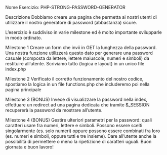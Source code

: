 Nome Esercizio: PHP-STRONG-PASSWORD-GENERATOR


Descrizione
Dobbiamo creare una pagina che permetta ai nostri utenti di utilizzare il nostro generatore di password (abbastanza) sicure.

L’esercizio è suddiviso in varie milestone ed è molto importante svilupparle in modo ordinato.


Milestone 1
Creare un form che invii in GET la lunghezza della password. Una nostra funzione utilizzerà questo dato per generare una password casuale (composta da lettere, lettere maiuscole, numeri e simboli) da restituire all’utente.
Scriviamo tutto (logica e layout) in un unico file index.php


Milestone 2
Verificato il corretto funzionamento del nostro codice, spostiamo la logica in un file functions.php che includeremo poi nella pagina principale


Milestone 3 (BONUS)
Invece di visualizzare la password nella index, effettuare un redirect ad una pagina dedicata che tramite $_SESSION recupererà la password da mostrare all’utente.


Milestone 4 (BONUS)
Gestire ulteriori parametri per la password: quali caratteri usare fra numeri, lettere e simboli. Possono essere scelti singolarmente (es. solo numeri) oppure possono essere combinati fra loro (es. numeri e simboli, oppure tutti e tre insieme).
Dare all’utente anche la possibilità di permettere o meno la ripetizione di caratteri uguali.
Buon giornata e buon lavoro!